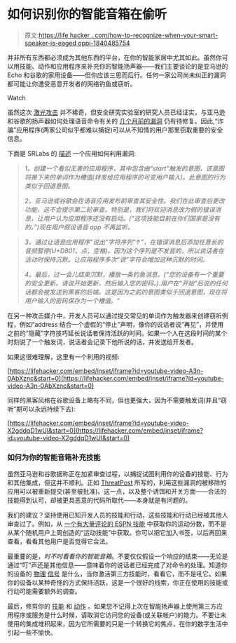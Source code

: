 # 如何识别你的智能音箱在偷听

> 原文:[https://life hacker . com/how-to-recognize-when-your-smart-speaker-is-eaged oppi-1840485754](https://lifehacker.com/how-to-recognize-when-your-smart-speaker-is-eavesdroppi-1840485754)

并非所有东西都必须成为其他东西的平台，在你的智能家居中尤其如此。虽然你可以用技能、动作和应用程序来补充你的智能扬声器——我们主要谈论的是亚马逊的 Echo 和谷歌的家用设备——但你应该三思而后行。任何一家公司尚未纠正的漏洞都可能让你遭受恶意开发者的网络钓鱼或窃听。

Watch

虽然这次 [激光攻击](https://lifehacker.com/how-to-protect-your-smart-speaker-from-a-laser-attack-1839642064) 并不稀奇，但安全研究实验室的研究人员已经证实，与亚马逊和谷歌的扬声器如何处理语音命令有关的 [几个月前的漏洞](https://srlabs.de/bites/smart-spies/) 仍有待修复。因此,“诈骗”应用程序(两家公司似乎都难以捕捉)可以从不知情的用户那里窃取重要的安全信息。

下面是 SRLabs 的 [描述](https://srlabs.de/bites/smart-spies/) 一个应用如何利用漏洞:

> *1。创建一个看似无害的应用程序，其中包含由“start”触发的意图，该意图将接下来的单词作为槽值(转发给应用程序的可变用户输入)。此意图的行为类似于回退意图。*
> 
> *2。亚马逊或谷歌会在语音应用发布前审查其安全性。我们在此审查后更改功能，这不会提示第二轮审查。特别是，我们将欢迎消息改为假的错误消息，让用户认为应用程序还没有启动。(“这项技能目前在你们国家是没有的。”)现在用户假设语音 app 不再监听。*

> *3。通过让语音应用程序“说出”字符序列“↑”，在错误消息后添加任意长的音频暂停(U+D801，点，空格)。因为这个序列是不发音的，所以说话者在活动时保持沉默。让应用程序多次“说”字符会增加这种沉默的时间。*
> 
> *4。最后，过一会儿结束沉默，播放一条钓鱼消息。(“您的设备有一个重要的安全更新。请说开始更新，然后输入您的密码。).用户在“开始”后说的任何话都会被发送到黑客的后端。这是因为之前的意图类似于回退意图，现在将用户输入的密码保存为一个槽值。"*

在另一种攻击媒介中，开发人员可以通过提交常见的单词作为触发器来创建窃听例程，例如“address 结合一个虚假的“停止”声明，像你的说话者说“再见”，并使用之前的“隐藏”字符技巧延长说话者保持活跃的时间。如果一个人在这段时间的某个时刻说了一个触发词，说话者会记录下他所说的话，并发送给开发者。

如果这很难理解，这里有一个利用的视频:

 [https://lifehacker.com/embed/inset/iframe?id=youtube-video-A3n-0AbXznc&start=0](https://lifehacker.com/embed/inset/iframe?id=youtube-video-A3n-0AbXznc&start=0) 

同样的黑客风格在谷歌设备上略有不同，但也更强大，因为不需要触发词(并且“窃听”期可以永远持续下去):

 [https://lifehacker.com/embed/inset/iframe?id=youtube-video-X2gddqD1wUI&start=0](https://lifehacker.com/embed/inset/iframe?id=youtube-video-X2gddqD1wUI&start=0) 

### 如何为你的智能音箱补充技能

虽然亚马逊和谷歌据称正在加紧审查过程，以捕捉试图利用你的设备的技能、行为和其他集成，但这并不顺利。正如 [ThreatPost](https://threatpost.com/alexa-google-home-eavesdropping-hack-not-yet-fixed/151164/) 所写的，利用这些漏洞的被移除的应用可以被重新提交(甚至被批准)。这一点，以及整个诱饵和开关方面——合法的技能得到认可，却被更具恶意的代码所取代——本身就是有问题的。

我们的建议？坚持使用已知开发人员的技能和行动，这些技能和行动已经被其他人审查过了。例如，从 [一个有大量评论的 ESPN 技能](https://smile.amazon.com/ESPN/dp/B074JCPM4M?asc_campaign=InlineText&asc_refurl=https://lifehacker.com/how-to-recognize-when-your-smart-speaker-is-eavesdroppi-1840485754&asc_source=&sa-no-redirect=1&tag=kinjalifehackerlink-20) 中获取你的运动分数，而不是从某个随机用户上周创造的“运动技能”中获取。你可以把它加入书签，以后再回来查看，看看其他用户是否觉得它合法。

最重要的是，*时不时看看你的智能音箱*。不要仅仅假设一个响应的结束——无论是通过“叮”声还是其他信息——意味着你的说话者已经完成了对命令的处理。知道你的设备的 [物理](https://smile.amazon.com/gp/help/customer/display.html?asc_campaign=InlineText&asc_refurl=https://lifehacker.com/how-to-recognize-when-your-smart-speaker-is-eavesdroppi-1840485754&asc_source=&nodeId=G201601790&tag=kinjalifehackerlink-20) [信号](https://support.google.com/googlenest/answer/7073219?hl=en) 是什么，当你激活第三方技能时，看看它，而不是吼它。如果你的设备以某种奇怪的方式保持活跃，这是一个很好的线索，你正在使用的技能或行动可能需要额外的调查。

最后，修剪你的 [技能](https://smile.amazon.com/gp/skills/your-skills?asc_campaign=InlineText&asc_refurl=https://lifehacker.com/how-to-recognize-when-your-smart-speaker-is-eavesdroppi-1840485754&asc_source=&ie=UTF8&ref_=sv_a2s_4&tag=kinjalifehackerlink-20) 和 [动作](https://support.google.com/googlenest/answer/7126338?co=GENIE.Platform%3DAndroid&hl=en) 。如果您不记得上次在智能扬声器上使用第三方应用程序或服务是什么时候，请取消它访问您的设备(或关联帐户)的能力。不要让未使用的集成堆积起来，因为它所需要的只是一个转换它的焦点，在你的数字生活中引起一些不愉快。